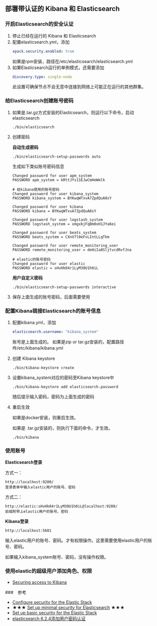 

## 部署带认证的 Kibana 和 Elasticsearch

### 开启Elasticsearch的安全认证
1. 停止已经在运行的 Kibana 和 Elasticsearch
2. 配置elasticsearch.yml，添加
    ```yaml
    xpack.security.enabled: true
    ```
    如果是rpm安装，路径在/etc/elasticsearch/elasticsearch.yml
3. 如果Elasticsearch运行的单例模式，还需要添加
    ```yaml
    discovery.type: single-node
    ```
    此设置可确保节点不会无意中连接到网络上可能正在运行的其他群集。

### 给Elasticsearch创建账号密码
1. 如果是.tar.gz方式安装的Elasticsearch，则运行以下命令，启动elasticsearch
    ```shell
    ./bin/elasticsearch
    ```

2. 创建密码
   
    **自动生成密码**
    ```shell
    ./bin/elasticsearch-setup-passwords auto
    ```
    生成如下类似账号密码信息
    ```text
    Changed password for user apm_system
    PASSWORD apm_system = kRttJfs11EJwCmHeWmlk
    
    # 给kibana使用的账号密码
    Changed password for user kibana_system
    PASSWORD kibana_system = BYKwqWTxvA7ZpdQuA8sY
    
    Changed password for user kibana
    PASSWORD kibana = BYKwqWTxvA7ZpdQuA8sY
    
    Changed password for user logstash_system
    PASSWORD logstash_system = xmgxbjFqBm0xH1JYa6ei
    
    Changed password for user beats_system
    PASSWORD beats_system = CXnV7l0eFvLIntLLqTkm
    
    Changed password for user remote_monitoring_user
    PASSWORD remote_monitoring_user = deHiIa8SljtvcdRvfJna
    
    # elastic的账号密码
    Changed password for user elastic
    PASSWORD elastic = sHvHk04r1LyM30U1h0iL
    ```
    
    **用户自定义密码**
    ```shell
    ./bin/elasticsearch-setup-passwords interactive
    ```
3. 保存上面生成的账号密码，后面需要使用

### 配置Kibana链接Elasticsearch的账号信息
1. 配置kibana.yml，添加
    ```yaml
    elasticsearch.username: "kibana_system"
    ```
    账号是上面生成的。
    如果是zip or tar.gz安装的，配置路径咋/etc/kibana/kibana.yml
   
2. 创建 Kibana keystore
    ```shell
    ./bin/kibana-keystore create
    ```
3. 设置kibana_system对应的密码至Kibana keystore中
    ```shell
    ./bin/kibana-keystore add elasticsearch.password
    ```
    随后提示输入密码，密码为上面生成的密码


4. 重启生效
    
    如果是docker安装，则重启生效。
   
    如果是 .tar.gz安装的，则执行下面的命令，才生效。
    ```shell
    ./bin/kibana
    ```

### 使用账号

**Elasticsearch登录**

方式一：
```text
http://localhost:9200/
登录表单中输入elastic用户的账号、密码
```

方式二：
```text
http://elastic:sHvHk04r1LyM30U1h0iL@localhost:9200/
前缀附带上elastic用户的账号、密码
```


**Kibana登录**
```text
http://localhost:5601
```
输入elastic用户的账号、密码。才有权限操作。这里需要使用elastic用户的账号、密码。

如果输入kibana_system账号、密码，没有操作权限。


### 使用elastic的超级用户添加角色、权限
* [Securing access to Kibana](https://www.elastic.co/guide/en/kibana/7.12/tutorial-secure-access-to-kibana.html)



###　参考
* [Configure security for the Elastic Stack](https://www.elastic.co/guide/en/elasticsearch/reference/7.12/configuring-stack-security.html?blade=kibanasecuritymessage)
* ★★★ [Set up minimal security for Elasticsearch](https://www.elastic.co/guide/en/elasticsearch/reference/7.12/security-minimal-setup.html) ★★★
* [Set up basic security for the Elastic Stack](https://www.elastic.co/guide/en/elasticsearch/reference/7.12/security-basic-setup.html)
* [elasticsearch 6.2.4添加用户密码认证](https://www.cnblogs.com/liangyou666/p/10597093.html)

